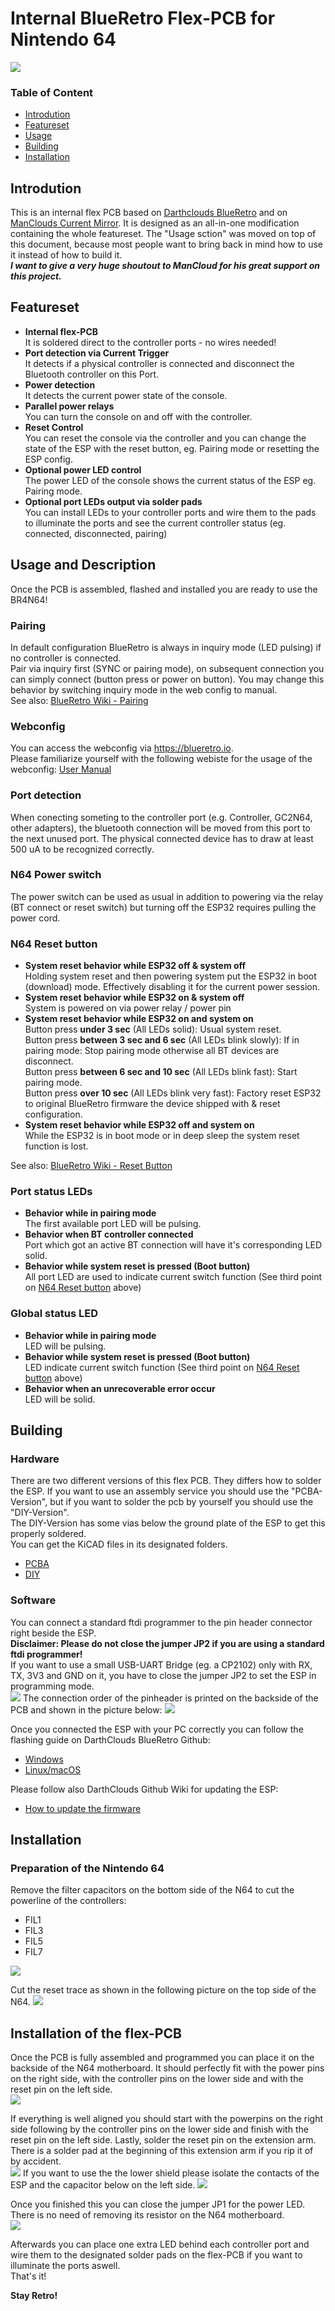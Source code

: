 # Internal BlueRetro Flex-PCB for Nintendo 64

![](./doc/img/Flex-PCB_3D_render.png)

### Table of Content

- [Introdution](https://github.com/TharathielCB/BR4N64#introdution)
- [Featureset](https://github.com/TharathielCB/BR4N64#featureset)
- [Usage](https://github.com/TharathielCB/BR4N64#usage-and-description)
- [Building](https://github.com/TharathielCB/BR4N64#building)
- [Installation](https://github.com/TharathielCB/BR4N64#installation)

## Introdution

This is an internal flex PCB based on [Darthclouds BlueRetro](https://github.com/darthcloud/BlueRetro) and on [ManClouds Current Mirror](https://github.com/ManCloud/CurrentTrigger). It is designed as an all-in-one modification containing the whole featureset. The "Usage sction" was moved on top of this document, because most people want to bring back in mind how to use it instead of how to build it.\
***I want to give a very huge shoutout to ManCloud for his great support on this project.***

## Featureset

- **Internal flex-PCB**\
It is soldered direct to the controller ports - no wires needed!
- **Port detection via Current Trigger**\
It detects if a physical controller is connected and disconnect the Bluetooth controller on this Port.
- **Power detection**\
It detects the current power state of the console.
- **Parallel power relays**\
You can turn the console on and off with the controller.
- **Reset Control**\
You can reset the console via the controller and you can change the state of the ESP with the reset button, eg. Pairing mode or resetting the ESP config.
- **Optional power LED control**\
The power LED of the console shows the current status of the ESP eg. Pairing mode.
- **Optional port LEDs output via solder pads**\
You can install LEDs to your controller ports and wire them to the pads to illuminate the ports and see the current controller status (eg. connected, disconnected, pairing)


## Usage and Description
Once the PCB is assembled, flashed and installed you are ready to use the BR4N64! 

### Pairing
In default configuration BlueRetro is always in inquiry mode (LED pulsing) if no controller is connected.\
Pair via inquiry first (SYNC or pairing mode), on subsequent connection you can simply connect (button press or power on button).
You may change this behavior by switching inquiry mode in the web config to manual.\
See also: [BlueRetro Wiki - Pairing](https://github.com/darthcloud/BlueRetro/wiki#3---pairing-bluetooth-controller)

### Webconfig
You can access the webconfig via https://blueretro.io. \
Please familiarize yourself with the following webiste for the usage of the webconfig: [User Manual](https://github.com/darthcloud/BlueRetro/wiki/BlueRetro-BLE-Web-Config-User-Manual)

### Port detection
When conecting someting to the controller port (e.g. Controller, GC2N64, other adapters), the bluetooth connection will be moved from this port to the next unused port. 
The physical connected device has to draw at least 500 uA to be recognized correctly.

### N64 Power switch 
The power switch can be used as usual in addition to powering via the relay (BT connect or reset switch) but turning off the ESP32 requires pulling the power cord.

### N64 Reset button
- **System reset behavior while ESP32 off & system off**\
Holding system reset and then powering system put the ESP32 in boot (download) mode. Effectively disabling it for the current power session.
- **System reset behavior while ESP32 on & system off**\
System is powered on via power relay / power pin
- **System reset behavior while ESP32 on and system on**\
Button press **under 3 sec** (All LEDs solid): Usual system reset.\
Button press **between 3 sec and  6 sec** (All LEDs blink slowly): If in pairing mode: Stop pairing mode otherwise all BT devices are disconnect.\
Button press **between 6 sec and 10 sec** (All LEDs blink fast): Start pairing mode.\
Button press **over 10 sec** (All LEDs blink very fast): Factory reset ESP32 to original BlueRetro firmware the device shipped with & reset configuration.
- **System reset behavior while ESP32 off and system on**\
While the ESP32 is in boot mode or in deep sleep the system reset function is lost.

See also: [BlueRetro Wiki - Reset Button](https://github.com/darthcloud/BlueRetro/wiki/BlueRetro-HW2-Internal-Install-Specification#3---reset-button)

### Port status LEDs
- **Behavior while in pairing mode**\
The first available port LED will be pulsing.
- **Behavior when BT controller connected**\
Port which got an active BT connection will have it's corresponding LED solid.
- **Behavior while system reset is pressed (Boot button)**\
All port LED are used to indicate current switch function (See third point on [N64 Reset button](https://github.com/TharathielCB/BR4N64#n64-reset-button) above)

### Global status LED
- **Behavior while in pairing mode**\
LED will be pulsing.
- **Behavior while system reset is pressed (Boot button)**\
LED indicate current switch function (See third point on [N64 Reset button](https://github.com/TharathielCB/BR4N64#n64-reset-button) above)
- **Behavior when an unrecoverable error occur**\
LED will be solid.

## Building

### Hardware
There are two different versions of this flex PCB. They differs how to solder the ESP. If you want to use an assembly service you should use the "PCBA-Version", but if you want to solder the pcb by yourself you should use the "DIY-Version".\
The DIY-Version has some vias below the ground plate of the ESP to get this properly soldered.\
You can get the KiCAD files in its designated folders.
- [PCBA](https://github.com/TharathielCB/BR4N64/PCB/PCBA)
- [DIY](https://github.com/TharathielCB/BR4N64/PCB/DIY)

### Software
You can connect a standard ftdi programmer to the pin header connector right beside the ESP.\
**Disclaimer: Please do not close the jumper JP2 if you are using a standard ftdi programmer!**\
If you want to use a small USB-UART Bridge (eg. a CP2102) only with RX, TX, 3V3 and GND on it, you have to close the jumper JP2 to set the ESP in programming mode.\
![](./doc/img/Flex-PCB_program_jumper.png)
The connection order of the pinheader is printed on the backside of the PCB and shown in the picture below:
![](./doc/img/Flex-PCB_pinout.png)

Once you connected the ESP with your PC correctly you can follow the flashing guide on DarthClouds BlueRetro Github:
- [Windows](https://github.com/darthcloud/BlueRetro/wiki/Flashing-firmware-Windows-10)
- [Linux/macOS](https://github.com/darthcloud/BlueRetro/wiki/BlueRetro-DIY-Build-Instructions#build-instructions)

Please follow also DarthClouds Github Wiki for updating the ESP:
- [How to update the firmware](https://github.com/darthcloud/BlueRetro/wiki#8---updating-firmware)


## Installation

### Preparation of the Nintendo 64

Remove the filter capacitors on the bottom side of the N64 to cut the powerline of the controllers:
- FIL1
- FIL3
- FIL5
- FIL7

![](./doc/img/N64_bottom_marked.png)


Cut the reset trace as shown in the following picture on the top side of the N64.
![](./doc/img/N64_top_cut.png)

## Installation of the flex-PCB
Once the PCB is fully assembled and programmed you can place it on the backside of the N64 motherboard. It should perfectly fit with the power pins on the right side, with the controller pins on the lower side and with the reset pin on the left side.\
![](./doc/img/Flex-PCB_installation_full.jpg)

If everything is well aligned you should start with the powerpins on the right side following by the controller pins on the lower side and finish with the reset pin on the left side. Lastly, solder the reset pin on the extension arm. There is a solder pad at the beginning of this extension arm if you rip it of by accident.\
![](./doc/img/Flex-PCB_installation_reset.jpg)
If you want to use the the lower shield please isolate the contacts of the ESP and the capacitor below on the left side.
![](./doc/img/Flex-PCB_installation_shield.jpg)

Once you finished this you can close the jumper JP1 for the power LED. There is no need of removing its resistor on the N64 motherboard.\
![](./doc/img/Flex-PCB_power-LED_jumper.png)

Afterwards you can place one extra LED behind each controller port and wire them to the designated solder pads on the flex-PCB if you want to illuminate the ports aswell.\
That's it!

**Stay Retro!**
